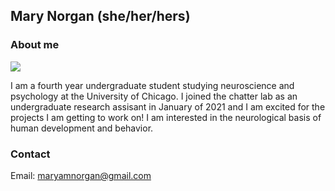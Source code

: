 ## Mary Norgan (she/her/hers)

### About me

<a href="https://lh3.googleusercontent.com/3A9NET-VkaCxOA3W2MLqlq5OI_4HRquG8BVmoGdbZRY3_z9am_dtyUtUOolFxJ6NzzzbJ-cuvrs3hjJki_Cy-KtIp8OpCWHlVXCMfP33eB23GJSNa47MFuR6zfvxng_Lwo57UYHLeEM=w2400?source=screenshot.guru"> <img src="https://lh3.googleusercontent.com/3A9NET-VkaCxOA3W2MLqlq5OI_4HRquG8BVmoGdbZRY3_z9am_dtyUtUOolFxJ6NzzzbJ-cuvrs3hjJki_Cy-KtIp8OpCWHlVXCMfP33eB23GJSNa47MFuR6zfvxng_Lwo57UYHLeEM=w600-h315-p-k" /> </a>

I am a fourth year undergraduate student studying neuroscience and psychology at the University of Chicago. I joined the chatter lab as an undergraduate research assisant in January of 2021 and I am excited for the projects I am getting to work on! I am interested in the neurological basis of human development and behavior.

### Contact 
Email: maryamnorgan@gmail.com